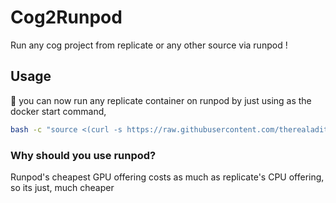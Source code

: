 # Cog2Runpod
Run any cog project from replicate or any other source via runpod !

## Usage
🚀 you can now run any replicate container on runpod by just using as the docker start command, 

```sh
bash -c "source <(curl -s https://raw.githubusercontent.com/therealadityashankar/replicate2runpod/main/runpodify.sh)"
```

### Why should you use runpod?

Runpod's cheapest GPU offering costs as much as replicate's CPU offering, so its just, much cheaper



